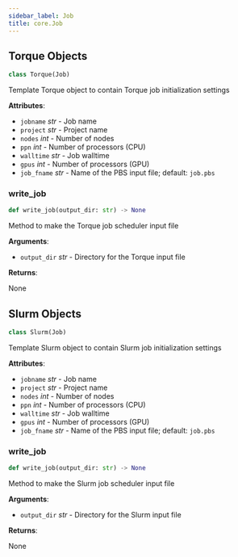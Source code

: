```yaml
---
sidebar_label: Job
title: core.Job
---
```


## Torque Objects

```python
class Torque(Job)
```

Template Torque object to contain Torque job initialization settings

**Attributes**:

- `jobname` _str_ - Job name
- `project` _str_ - Project name
- `nodes` _int_ - Number of nodes
- `ppn` _int_ - Number of processors (CPU)
- `walltime` _str_ - Job walltime
- `gpus` _int_ - Number of processors (GPU)
- `job_fname` _str_ - Name of the PBS input file; default: `job.pbs`

### write\_job

```python
def write_job(output_dir: str) -> None
```

Method to make the Torque job scheduler input file

**Arguments**:

- `output_dir` _str_ - Directory for the Torque input file
  

**Returns**:

  None

## Slurm Objects

```python
class Slurm(Job)
```

Template Slurm object to contain Slurm job initialization settings

**Attributes**:

- `jobname` _str_ - Job name
- `project` _str_ - Project name
- `nodes` _int_ - Number of nodes
- `ppn` _int_ - Number of processors (CPU)
- `walltime` _str_ - Job walltime
- `gpus` _int_ - Number of processors (GPU)
- `job_fname` _str_ - Name of the PBS input file; default: `job.pbs`

### write\_job

```python
def write_job(output_dir: str) -> None
```

Method to make the Slurm job scheduler input file

**Arguments**:

- `output_dir` _str_ - Directory for the Slurm input file
  

**Returns**:

  None

